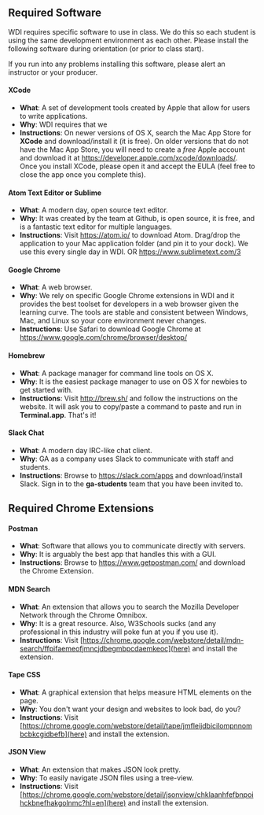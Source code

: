 

## Required Software

WDI requires specific software to use in class. We do this so each student is using the same development environment as each other. Please install the following software during orientation (or prior to class start).

If you run into any problems installing this software, please alert an instructor or your producer.

#### XCode

* **What**: A set of development tools created by Apple that allow for users to write applications.
* **Why**: WDI requires that we
* **Instructions**: On newer versions of OS X, search the Mac App Store for **XCode** and download/install it (it is free). On older versions that do not have the Mac App Store, you will need to create a *free* Apple account and download it at https://developer.apple.com/xcode/downloads/. Once you install XCode, please open it and accept the EULA (feel free to close the app once you complete this).

#### Atom Text Editor or Sublime

* **What**: A modern day, open source text editor.
* **Why**: It was created by the team at Github, is open source, it is free, and is a fantastic text editor for multiple languages.
* **Instructions**: Visit https://atom.io/ to download Atom. Drag/drop the application to your Mac application folder (and pin it to your dock). We use this every single day in WDI. OR https://www.sublimetext.com/3

#### Google Chrome

* **What**: A web browser.
* **Why**: We rely on specific Google Chrome extensions in WDI and it provides the best toolset for developers in a web browser given the learning curve. The tools are stable and consistent between Windows, Mac, and Linux so your core environment never changes.
* **Instructions**: Use Safari to download Google Chrome at https://www.google.com/chrome/browser/desktop/

#### Homebrew

* **What**: A package manager for command line tools on OS X.
* **Why**: It is the easiest package manager to use on OS X for newbies to get started with.
* **Instructions**: Visit http://brew.sh/ and follow the instructions on the website. It will ask you to copy/paste a command to paste and run in **Terminal.app**. That's it!

#### Slack Chat

* **What**: A modern day IRC-like chat client.
* **Why**: GA as a company uses Slack to communicate with staff and students.
* **Instructions**: Browse to https://slack.com/apps and download/install Slack. Sign in to the **ga-students** team that you have been invited to.

## Required Chrome Extensions

#### Postman

* **What**: Software that allows you to communicate directly with servers.
* **Why**: It is arguably the best app that handles this with a GUI.
* **Instructions**: Browse to https://www.getpostman.com/ and download the Chrome Extension.

#### MDN Search

* **What**: An extension that allows you to search the Mozilla Developer Network through the Chrome Omnibox.
* **Why**: It is a great resource. Also, W3Schools sucks (and any professional in this industry will poke fun at you if you use it).
* **Instructions**: Visit [https://chrome.google.com/webstore/detail/mdn-search/ffpifaemeofjmncjdbegmbpcdaemkeoc](here) and install the extension.

#### Tape CSS

* **What**: A graphical extension that helps measure HTML elements on the page.
* **Why**: You don't want your design and websites to look bad, do you?
* **Instructions**: Visit [https://chrome.google.com/webstore/detail/tape/jmfleijdbicilompnnombcbkcgidbefb](here) and install the extension.

#### JSON View

* **What**: An extension that makes JSON look pretty.
* **Why**: To easily navigate JSON files using a tree-view.
* **Instructions**: Visit [https://chrome.google.com/webstore/detail/jsonview/chklaanhfefbnpoihckbnefhakgolnmc?hl=en](here) and install the extension.
